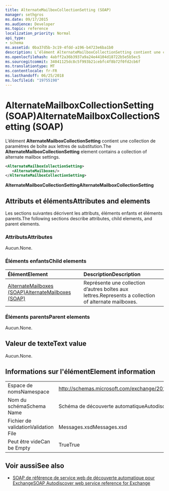 ```yaml
---
title: AlternateMailboxCollectionSetting (SOAP)
manager: sethgros
ms.date: 09/17/2015
ms.audience: Developer
ms.topic: reference
localization_priority: Normal
api_type:
- schema
ms.assetid: 0ba37d5b-3c19-4fdd-a196-b4723e6ba1b0
description: L’élément AlternateMailboxCollectionSetting contient une collection de paramètres de boîte aux lettres de substitution.
ms.openlocfilehash: 4abff2a36b3937a9a24e44104d18722b5e5b5ec5
ms.sourcegitcommit: 34041125dc8c5f993b21cebfc4f8b72f0fd2cb6f
ms.translationtype: MT
ms.contentlocale: fr-FR
ms.lasthandoff: 06/25/2018
ms.locfileid: "19755198"
---
```

# <a name="alternatemailboxcollectionsetting-soap"></a><span data-ttu-id="0bb33-103">AlternateMailboxCollectionSetting (SOAP)</span><span class="sxs-lookup"><span data-stu-id="0bb33-103">AlternateMailboxCollectionSetting (SOAP)</span></span>

<span data-ttu-id="0bb33-104">L’élément **AlternateMailboxCollectionSetting** contient une collection de paramètres de boîte aux lettres de substitution.</span><span class="sxs-lookup"><span data-stu-id="0bb33-104">The **AlternateMailboxCollectionSetting** element contains a collection of alternate mailbox settings.</span></span> 
  
```XML
<AlternateMailboxCollectionSetting>
   <AlternateMailboxes/>
</AlternateMailboxCollectionSetting>
```

 <span data-ttu-id="0bb33-105">**AlternateMailboxCollectionSetting**</span><span class="sxs-lookup"><span data-stu-id="0bb33-105">**AlternateMailboxCollectionSetting**</span></span>
## <a name="attributes-and-elements"></a><span data-ttu-id="0bb33-106">Attributs et éléments</span><span class="sxs-lookup"><span data-stu-id="0bb33-106">Attributes and elements</span></span>

<span data-ttu-id="0bb33-107">Les sections suivantes décrivent les attributs, éléments enfants et éléments parents.</span><span class="sxs-lookup"><span data-stu-id="0bb33-107">The following sections describe attributes, child elements, and parent elements.</span></span>
  
### <a name="attributes"></a><span data-ttu-id="0bb33-108">Attributs</span><span class="sxs-lookup"><span data-stu-id="0bb33-108">Attributes</span></span>

<span data-ttu-id="0bb33-109">Aucun.</span><span class="sxs-lookup"><span data-stu-id="0bb33-109">None.</span></span>
  
### <a name="child-elements"></a><span data-ttu-id="0bb33-110">Éléments enfants</span><span class="sxs-lookup"><span data-stu-id="0bb33-110">Child elements</span></span>

|<span data-ttu-id="0bb33-111">**Élément**</span><span class="sxs-lookup"><span data-stu-id="0bb33-111">**Element**</span></span>|<span data-ttu-id="0bb33-112">**Description**</span><span class="sxs-lookup"><span data-stu-id="0bb33-112">**Description**</span></span>|
|:-----|:-----|
|[<span data-ttu-id="0bb33-113">AlternateMailboxes (SOAP)</span><span class="sxs-lookup"><span data-stu-id="0bb33-113">AlternateMailboxes (SOAP)</span></span>](alternatemailboxes-soap.md) <br/> |<span data-ttu-id="0bb33-114">Représente une collection d’autres boîtes aux lettres.</span><span class="sxs-lookup"><span data-stu-id="0bb33-114">Represents a collection of alternate mailboxes.</span></span>  <br/> |
   
### <a name="parent-elements"></a><span data-ttu-id="0bb33-115">Éléments parents</span><span class="sxs-lookup"><span data-stu-id="0bb33-115">Parent elements</span></span>

<span data-ttu-id="0bb33-116">Aucun.</span><span class="sxs-lookup"><span data-stu-id="0bb33-116">None.</span></span>
  
## <a name="text-value"></a><span data-ttu-id="0bb33-117">Valeur de texte</span><span class="sxs-lookup"><span data-stu-id="0bb33-117">Text value</span></span>

<span data-ttu-id="0bb33-118">Aucun.</span><span class="sxs-lookup"><span data-stu-id="0bb33-118">None.</span></span>
  
## <a name="element-information"></a><span data-ttu-id="0bb33-119">Informations sur l'élément</span><span class="sxs-lookup"><span data-stu-id="0bb33-119">Element information</span></span>

|||
|:-----|:-----|
|<span data-ttu-id="0bb33-120">Espace de noms</span><span class="sxs-lookup"><span data-stu-id="0bb33-120">Namespace</span></span>  <br/> |http://schemas.microsoft.com/exchange/2010/Autodiscover  <br/> |
|<span data-ttu-id="0bb33-121">Nom du schéma</span><span class="sxs-lookup"><span data-stu-id="0bb33-121">Schema Name</span></span>  <br/> |<span data-ttu-id="0bb33-122">Schéma de découverte automatique</span><span class="sxs-lookup"><span data-stu-id="0bb33-122">Autodiscover schema</span></span>  <br/> |
|<span data-ttu-id="0bb33-123">Fichier de validation</span><span class="sxs-lookup"><span data-stu-id="0bb33-123">Validation File</span></span>  <br/> |<span data-ttu-id="0bb33-124">Messages.xsd</span><span class="sxs-lookup"><span data-stu-id="0bb33-124">Messages.xsd</span></span>  <br/> |
|<span data-ttu-id="0bb33-125">Peut être vide</span><span class="sxs-lookup"><span data-stu-id="0bb33-125">Can be Empty</span></span>  <br/> |<span data-ttu-id="0bb33-126">True</span><span class="sxs-lookup"><span data-stu-id="0bb33-126">True</span></span>  <br/> |
   
## <a name="see-also"></a><span data-ttu-id="0bb33-127">Voir aussi</span><span class="sxs-lookup"><span data-stu-id="0bb33-127">See also</span></span>

- [<span data-ttu-id="0bb33-128">SOAP de référence de service web de découverte automatique pour Exchange</span><span class="sxs-lookup"><span data-stu-id="0bb33-128">SOAP Autodiscover web service reference for Exchange</span></span>](soap-autodiscover-web-service-reference-for-exchange.md)

